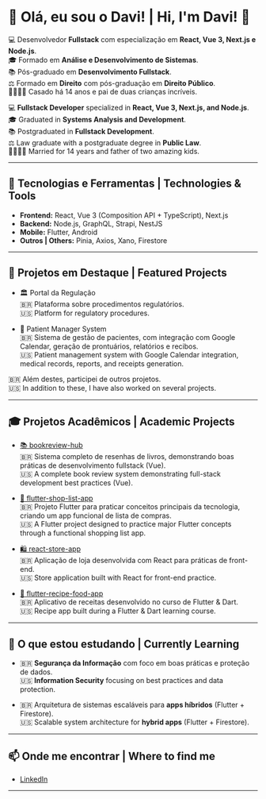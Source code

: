 # 👋 Olá, eu sou o Davi! | Hi, I'm Davi! 👋

💻 Desenvolvedor **Fullstack** com especialização em **React, Vue 3, Next.js e Node.js**.  
🎓 Formado em **Análise e Desenvolvimento de Sistemas**.  
📚 Pós-graduado em **Desenvolvimento Fullstack**.  
⚖️ Formado em **Direito** com pós-graduação em **Direito Público**.  
👨‍👩‍👧‍👦 Casado há 14 anos e pai de duas crianças incríveis. 

💻 **Fullstack Developer** specialized in **React, Vue 3, Next.js, and Node.js**.  
🎓 Graduated in **Systems Analysis and Development**.  
📚 Postgraduated in **Fullstack Development**.  
⚖️ Law graduate with a postgraduate degree in **Public Law**.  
👨‍👩‍👧‍👦 Married for 14 years and father of two amazing kids.  

---

## 🚀 Tecnologias e Ferramentas | Technologies & Tools
- **Frontend:** React, Vue 3 (Composition API + TypeScript), Next.js  
- **Backend:** Node.js, GraphQL, Strapi, NestJS      
- **Mobile:** Flutter, Android
- **Outros | Others:** Pinia, Axios, Xano, Firestore  

---

## 📌 Projetos em Destaque | Featured Projects
  

- 🏛️ Portal da Regulação  
  🇧🇷 Plataforma sobre procedimentos regulatórios.  
  🇺🇸 Platform for regulatory procedures.  

  
- 🏥 Patient Manager System  
  🇧🇷 Sistema de gestão de pacientes, com integração com Google Calendar, geração de prontuários, relatórios e recibos.  
  🇺🇸 Patient management system with Google Calendar integration, medical records, reports, and receipts generation.  

🇧🇷 Além destes, participei de outros projetos.  
🇺🇸 In addition to these, I have also worked on several projects.  


---

## 🎓 Projetos Acadêmicos | Academic Projects

- [📚 bookreview-hub](https://github.com/davileao/bookreview-hub)  
  🇧🇷 Sistema completo de resenhas de livros, demonstrando boas práticas de desenvolvimento fullstack (Vue).  
  🇺🇸 A complete book review system demonstrating full-stack development best practices (Vue).  

- [🛒 flutter-shop-list-app](https://github.com/davileao/flutter-shop-list-app)  
  🇧🇷 Projeto Flutter para praticar conceitos principais da tecnologia, criando um app funcional de lista de compras.  
  🇺🇸 A Flutter project designed to practice major Flutter concepts through a functional shopping list app.  

- [🛍️ react-store-app](https://github.com/davileao/react-store-app)  
  🇧🇷 Aplicação de loja desenvolvida com React para práticas de front-end.  
  🇺🇸 Store application built with React for front-end practice.  

- [🍲 flutter-recipe-food-app](https://github.com/davileao/flutter-recipe-food-app)  
  🇧🇷 Aplicativo de receitas desenvolvido no curso de Flutter & Dart.  
  🇺🇸 Recipe app built during a Flutter & Dart learning course.  

---

## 🌱 O que estou estudando | Currently Learning
- 🇧🇷 **Segurança da Informação** com foco em boas práticas e proteção de dados.  
  🇺🇸 **Information Security** focusing on best practices and data protection.  

- 🇧🇷 Arquitetura de sistemas escaláveis para **apps híbridos** (Flutter + Firestore).  
  🇺🇸 Scalable system architecture for **hybrid apps** (Flutter + Firestore).  

---

## 📫 Onde me encontrar | Where to find me
- [LinkedIn](https://www.linkedin.com/in/davileao/)  

---

